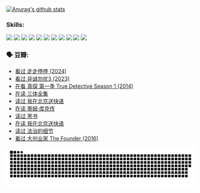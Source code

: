 
[![Anurag's github stats](https://github-readme-stats.vercel.app/api?username=w940853815)](https://github.com/anuraghazra/github-readme-stats)

### Skills:

<code><img height="32" src="https://cdn.jsdelivr.net/npm/simple-icons@v5/icons/python.svg"></code>
<code><img height="32" src="https://cdn.jsdelivr.net/npm/simple-icons@v5/icons/javascript.svg"></code>
<code><img height="32" src="https://cdn.jsdelivr.net/npm/simple-icons@v5/icons/django.svg"></code>
<code><img height="32" src="https://cdn.jsdelivr.net/npm/simple-icons@v5/icons/flask.svg"></code>
<code><img height="32" src="https://cdn.jsdelivr.net/npm/simple-icons@v5/icons/vuetify.svg"></code>
<code><img height="32" src="https://cdn.jsdelivr.net/npm/simple-icons@v5/icons/git.svg"></code>
<code><img height="32" src="https://cdn.jsdelivr.net/npm/simple-icons@v5/icons/docker.svg"></code>
<code><img height="32" src="https://cdn.jsdelivr.net/npm/simple-icons@v5/icons/postgresql.svg"></code>
<code><img height="32" src="https://cdn.jsdelivr.net/npm/simple-icons@v5/icons/elasticsearch.svg"></code>
<code><img height="32" src="https://cdn.jsdelivr.net/npm/simple-icons@v5/icons/macos.svg"></code>
<code><img height="32" src="https://cdn.jsdelivr.net/npm/simple-icons@v5/icons/linux.svg"></code>

### 🗣 豆瓣:

<!-- DOUBAN-ACTIVITIES:START -->
- [看过 走走停停‎ (2024)](https://www.douban.com/people/136069238/status/4684430230/?_i=24264376)
- [看过 非诚勿扰3‎ (2023)](https://www.douban.com/people/136069238/status/4676324100/?_i=24264376)
- [在看 真探 第一季 True Detective Season 1‎ (2014)](https://www.douban.com/people/136069238/status/4673382852/?_i=24264376)
- [在读 三体全集](https://www.douban.com/people/136069238/status/4672842521/?_i=24264376)
- [读过 我在北京送快递](https://www.douban.com/people/136069238/status/4672842036/?_i=24264376)
- [在读 蒂姆·库克传](https://www.douban.com/people/136069238/status/4663517053/?_i=24264377)
- [读过 黑书](https://www.douban.com/people/136069238/status/4663516022/?_i=24264377)
- [在读 我在北京送快递](https://www.douban.com/people/136069238/status/4658098365/?_i=24264377)
- [读过 法治的细节](https://www.douban.com/people/136069238/status/4657347558/?_i=24264377)
- [看过 大创业家 The Founder‎ (2016)](https://www.douban.com/people/136069238/status/4649667693/?_i=24264377)
<!-- DOUBAN-ACTIVITIES:END -->


![Snake animation](https://raw.githubusercontent.com/w940853815/w940853815/output/github-contribution-grid-snake.svg)

<!--
**w940853815/w940853815** is a ✨ _special_ ✨ repository because its `README.md` (this file) appears on your GitHub profile.

Here are some ideas to get you started:

- 🔭 I’m currently working on ...
- 🌱 I’m currently learning ...
- 👯 I’m looking to collaborate on ...
- 🤔 I’m looking for help with ...
- 💬 Ask me about ...
- 📫 How to reach me: ...
- 😄 Pronouns: ...
- ⚡ Fun fact: ...
-->

